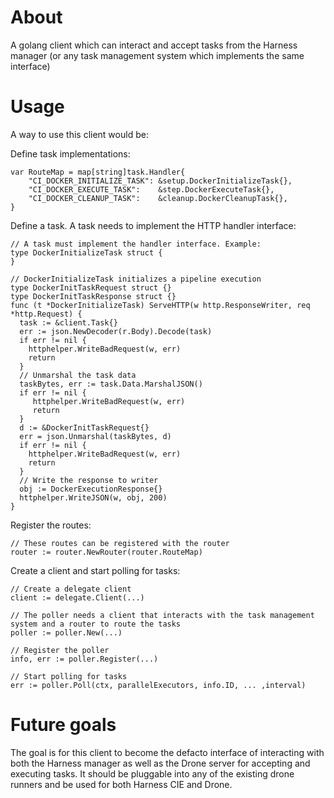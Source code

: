 # About

A golang client which can interact and accept tasks from the Harness manager (or any task management system which implements the same interface)

# Usage

A way to use this client would be:

Define task implementations:
```
var RouteMap = map[string]task.Handler{
	"CI_DOCKER_INITIALIZE_TASK": &setup.DockerInitializeTask{},
	"CI_DOCKER_EXECUTE_TASK":    &step.DockerExecuteTask{},
	"CI_DOCKER_CLEANUP_TASK":    &cleanup.DockerCleanupTask{},
}
```

Define a task. A task needs to implement the HTTP handler interface:
```
// A task must implement the handler interface. Example:
type DockerInitializeTask struct {
}

// DockerInitializeTask initializes a pipeline execution
type DockerInitTaskRequest struct {}
type DockerInitTaskResponse struct {}
func (t *DockerInitializeTask) ServeHTTP(w http.ResponseWriter, req *http.Request) {
  task := &client.Task{}
  err := json.NewDecoder(r.Body).Decode(task)
  if err != nil {
    httphelper.WriteBadRequest(w, err)
    return
  }
  // Unmarshal the task data
  taskBytes, err := task.Data.MarshalJSON()
  if err != nil {
     httphelper.WriteBadRequest(w, err)
     return
  }
  d := &DockerInitTaskRequest{}
  err = json.Unmarshal(taskBytes, d)
  if err != nil {
    httphelper.WriteBadRequest(w, err)
    return
  }
  // Write the response to writer
  obj := DockerExecutionResponse{}
  httphelper.WriteJSON(w, obj, 200)
}
```

Register the routes:
```
// These routes can be registered with the router
router := router.NewRouter(router.RouteMap)
```

Create a client and start polling for tasks:
```
// Create a delegate client
client := delegate.Client(...)

// The poller needs a client that interacts with the task management system and a router to route the tasks
poller := poller.New(...)

// Register the poller
info, err := poller.Register(...)

// Start polling for tasks
err := poller.Poll(ctx, parallelExecutors, info.ID, ... ,interval)
```

# Future goals

The goal is for this client to become the defacto interface of interacting with both the Harness manager as well as the Drone server for accepting and executing tasks. It should be pluggable into any of the existing drone runners and be used for both Harness CIE and Drone.
